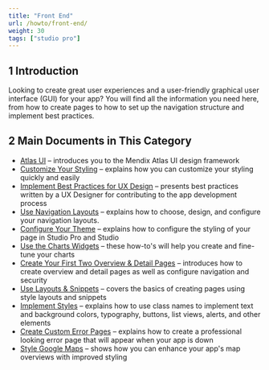 ```yaml
---
title: "Front End"
url: /howto/front-end/
weight: 30
tags: ["studio pro"]
---
```


## 1 Introduction 

Looking to create great user experiences and a user-friendly graphical user interface (GUI) for your app? You will find all the information you need here, from how to create pages to how to set up the navigation structure and implement best practices.

## 2 Main Documents in This Category

* [Atlas UI](/howto/front-end/atlas-ui/) – introduces you to the Mendix Atlas UI design framework
* [Customize Your Styling](/howto/front-end/customize-styling-new/) – explains how you can customize your styling quickly and easily
* [Implement Best Practices for UX Design](/howto/front-end/ux-best-practices/) – presents best practices written by a UX Designer for contributing to the app development process
* [Use Navigation Layouts](/howto/front-end/use-navigation-layouts/) – explains how to choose, design, and configure your navigation layouts.
* [Configure Your Theme](/howto/front-end/configuring-your-theme/) – explains how to configure the styling of your page in Studio Pro and Studio
* [Use the Charts Widgets](/howto/front-end/charts-tutorials/) – these how-to's will help you create and fine-tune your charts
* [Create Your First Two Overview & Detail Pages](/howto/front-end/create-your-first-two-overview-and-detail-pages/) – introduces how to create overview and detail pages as well as configure navigation and security
* [Use Layouts & Snippets](/howto/front-end/layouts-and-snippets/) – covers the basics of creating pages using style layouts and snippets
* [Implement Styles](/howto/front-end/styles/) – explains how to use class names to implement text and background colors, typography, buttons, list views, alerts, and other elements
* [Create Custom Error Pages](/howto/front-end/custom-error-page/) – explains how to create a professional looking error page that will appear when your app is down
* [Style Google Maps](/howto/front-end/style-google-maps/) – shows how you can enhance your app's map overviews with improved styling

